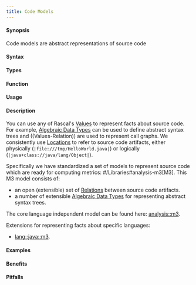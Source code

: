 ```yaml
---
title: Code Models
---
```


#### Synopsis

Code models are abstract representations of source code

#### Syntax

#### Types

#### Function
       
#### Usage

#### Description

You can use any of Rascal's [Values]((Rascal:Expressions-Values)) to represent facts about source code. 
For example, [Algebraic Data Types]((Rascal:Declarations-AlgebraicDataType)) can be used to define 
abstract syntax trees and ((Values-Relation)) are used to represent call graphs. 
We consistently use [Locations]((Rascal:Values-Location)) to refer to source code artifacts, 
either physically (`|file:///tmp/HelloWorld.java|`) or logically (`|java+class://java/lang/Object|`).

Specifically we have standardized a set of models to represent source code which are ready 
for computing metrics: #/Libraries#analysis-m3[M3]. This M3 model consists of: 

*  an open (extensible) set of [Relations]((Rascal:Values-Relation)) between source code artifacts.
*  a number of extensible [Algebraic Data Types]((Rascal:Declarations-AlgebraicDataType))
  for representing abstract syntax trees. 


The core language independent model can be found here: [analysis::m3]((Library:analysis::m3)).

Extensions for representing facts about specific languages:

* [lang::java::m3]((Library:lang::java::m3)).

#### Examples

#### Benefits

#### Pitfalls

